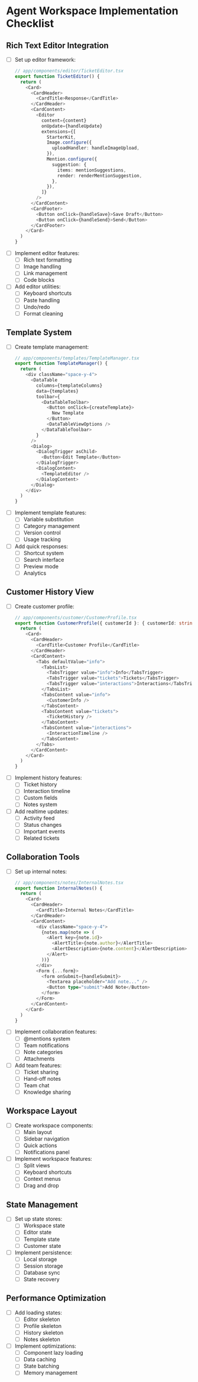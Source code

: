 # Agent Workspace Implementation Checklist

## Rich Text Editor Integration

- [ ] Set up editor framework:
    ```typescript
    // app/components/editor/TicketEditor.tsx
    export function TicketEditor() {
      return (
        <Card>
          <CardHeader>
            <CardTitle>Response</CardTitle>
          </CardHeader>
          <CardContent>
            <Editor
              content={content}
              onUpdate={handleUpdate}
              extensions={[
                StarterKit,
                Image.configure({
                  uploadHandler: handleImageUpload,
                }),
                Mention.configure({
                  suggestion: {
                    items: mentionSuggestions,
                    render: renderMentionSuggestion,
                  },
                }),
              ]}
            />
          </CardContent>
          <CardFooter>
            <Button onClick={handleSave}>Save Draft</Button>
            <Button onClick={handleSend}>Send</Button>
          </CardFooter>
        </Card>
      )
    }
    ```
- [ ] Implement editor features:
    - [ ] Rich text formatting
    - [ ] Image handling
    - [ ] Link management
    - [ ] Code blocks
- [ ] Add editor utilities:
    - [ ] Keyboard shortcuts
    - [ ] Paste handling
    - [ ] Undo/redo
    - [ ] Format cleaning

## Template System

- [ ] Create template management:
    ```typescript
    // app/components/templates/TemplateManager.tsx
    export function TemplateManager() {
      return (
        <div className="space-y-4">
          <DataTable
            columns={templateColumns}
            data={templates}
            toolbar={
              <DataTableToolbar>
                <Button onClick={createTemplate}>
                  New Template
                </Button>
                <DataTableViewOptions />
              </DataTableToolbar>
            }
          />
          <Dialog>
            <DialogTrigger asChild>
              <Button>Edit Template</Button>
            </DialogTrigger>
            <DialogContent>
              <TemplateEditor />
            </DialogContent>
          </Dialog>
        </div>
      )
    }
    ```
- [ ] Implement template features:
    - [ ] Variable substitution
    - [ ] Category management
    - [ ] Version control
    - [ ] Usage tracking
- [ ] Add quick responses:
    - [ ] Shortcut system
    - [ ] Search interface
    - [ ] Preview mode
    - [ ] Analytics

## Customer History View

- [ ] Create customer profile:
    ```typescript
    // app/components/customer/CustomerProfile.tsx
    export function CustomerProfile({ customerId }: { customerId: string }) {
      return (
        <Card>
          <CardHeader>
            <CardTitle>Customer Profile</CardTitle>
          </CardHeader>
          <CardContent>
            <Tabs defaultValue="info">
              <TabsList>
                <TabsTrigger value="info">Info</TabsTrigger>
                <TabsTrigger value="tickets">Tickets</TabsTrigger>
                <TabsTrigger value="interactions">Interactions</TabsTrigger>
              </TabsList>
              <TabsContent value="info">
                <CustomerInfo />
              </TabsContent>
              <TabsContent value="tickets">
                <TicketHistory />
              </TabsContent>
              <TabsContent value="interactions">
                <InteractionTimeline />
              </TabsContent>
            </Tabs>
          </CardContent>
        </Card>
      )
    }
    ```
- [ ] Implement history features:
    - [ ] Ticket history
    - [ ] Interaction timeline
    - [ ] Custom fields
    - [ ] Notes system
- [ ] Add realtime updates:
    - [ ] Activity feed
    - [ ] Status changes
    - [ ] Important events
    - [ ] Related tickets

## Collaboration Tools

- [ ] Set up internal notes:
    ```typescript
    // app/components/notes/InternalNotes.tsx
    export function InternalNotes() {
      return (
        <Card>
          <CardHeader>
            <CardTitle>Internal Notes</CardTitle>
          </CardHeader>
          <CardContent>
            <div className="space-y-4">
              {notes.map(note => (
                <Alert key={note.id}>
                  <AlertTitle>{note.author}</AlertTitle>
                  <AlertDescription>{note.content}</AlertDescription>
                </Alert>
              ))}
            </div>
            <Form {...form}>
              <form onSubmit={handleSubmit}>
                <Textarea placeholder="Add note..." />
                <Button type="submit">Add Note</Button>
              </form>
            </Form>
          </CardContent>
        </Card>
      )
    }
    ```
- [ ] Implement collaboration features:
    - [ ] @mentions system
    - [ ] Team notifications
    - [ ] Note categories
    - [ ] Attachments
- [ ] Add team features:
    - [ ] Ticket sharing
    - [ ] Hand-off notes
    - [ ] Team chat
    - [ ] Knowledge sharing

## Workspace Layout

- [ ] Create workspace components:
    - [ ] Main layout
    - [ ] Sidebar navigation
    - [ ] Quick actions
    - [ ] Notifications panel
- [ ] Implement workspace features:
    - [ ] Split views
    - [ ] Keyboard shortcuts
    - [ ] Context menus
    - [ ] Drag and drop

## State Management

- [ ] Set up state stores:
    - [ ] Workspace state
    - [ ] Editor state
    - [ ] Template state
    - [ ] Customer state
- [ ] Implement persistence:
    - [ ] Local storage
    - [ ] Session storage
    - [ ] Database sync
    - [ ] State recovery

## Performance Optimization

- [ ] Add loading states:
    - [ ] Editor skeleton
    - [ ] Profile skeleton
    - [ ] History skeleton
    - [ ] Notes skeleton
- [ ] Implement optimizations:
    - [ ] Component lazy loading
    - [ ] Data caching
    - [ ] State batching
    - [ ] Memory management
